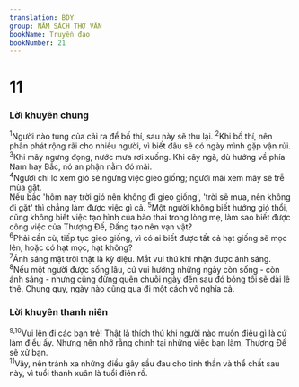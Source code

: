 ```yaml
---
translation: BDY
group: NĂM SÁCH THƠ VĂN
bookName: Truyền đạo 
bookNumber: 21
---
```


<div class="title"><h1>11</h1><h3>Lời khuyên chung</h3></div>
<span class="verse tr_11_1"><sup>1</sup>Người nào tung của cải ra để bố thí, sau này sẽ thu lại. </span>
<span class="verse tr_11_2"><sup>2</sup>Khi bố thí, nên phân phát rộng rãi cho nhiều người, vì biết đâu sẽ có ngày mình gặp vận rủi.<br/></span>
<span class="verse tr_11_3"><sup>3</sup>Khi mây ngưng đọng, nước mưa rơi xuống. Khi cây ngã, dù hướng về phía Nam hay Bắc, nó an phận nằm đó mãi.<br/></span>
<span class="verse tr_11_4"><sup>4</sup>Người chỉ lo xem gió sẽ ngưng việc gieo giống; người mãi xem mây sẽ trễ mùa gặt.<br/>Nếu bảo &#39;hôm nay trời gió nên không đi gieo giống&#39;, &#39;trời sẽ mưa, nên không đi gặt&#39; thì chẳng làm được việc gì cả. </span>
<span class="verse tr_11_5"><sup>5</sup>Một người không biết hướng gió thổi, cũng không biết việc tạo hình của bào thai trong lòng mẹ, làm sao biết được công việc của Thượng Đế, Đấng tạo nên vạn vật?<br/></span>
<span class="verse tr_11_6"><sup>6</sup>Phải cần cù, tiếp tục gieo giống, vì có ai biết được tất cả hạt giống sẽ mọc lên, hoặc có hạt mọc, hạt không?<br/></span>
<span class="verse tr_11_7"><sup>7</sup>Ánh sáng mặt trời thật là kỳ diệu. Mắt vui thú khi nhận được ánh sáng. </span>
<span class="verse tr_11_8"><sup>8</sup>Nếu một người được sống lâu, cứ vui hưởng những ngày còn sống - còn ánh sáng - nhưng cũng đừng quên chuỗi ngày đến sau đó bóng tối sẽ dài lê thê. Chung quy, ngày nào cũng qua đi một cách vô nghĩa cả.</span>
<div class="title"><h3>Lời khuyên thanh niên</h3></div>
<span class="verse tr_11_9 tr_11_10"><sup>9,10</sup>Vui lên đi các bạn trẻ! Thật là thích thú khi người nào muốn điều gì là cứ làm điều ấy. Nhưng nên nhớ rằng chính tại những việc bạn làm, Thượng Đế sẽ xử bạn.<br/></span>
<span class="verse tr_11_11"><sup>11</sup>Vậy, nên tránh xa những điều gây sầu đau cho tinh thần và thể chất sau này, vì tuổi thanh xuân là tuổi điên rồ.</span>
